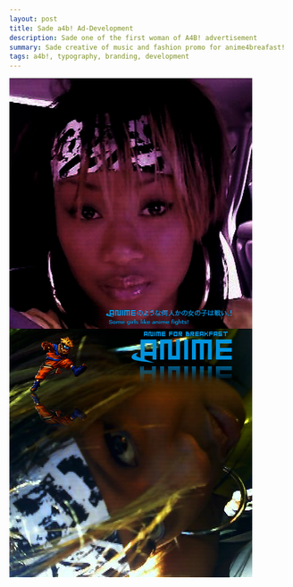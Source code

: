 ```yaml
---
layout: post
title: Sade a4b! Ad-Development
description: Sade one of the first woman of A4B! advertisement 
summary: Sade creative of music and fashion promo for anime4breafast!
tags: a4b!, typography, branding, development
---
```


![sadenaruto2](../assets/img/sadenaruto2.png)

